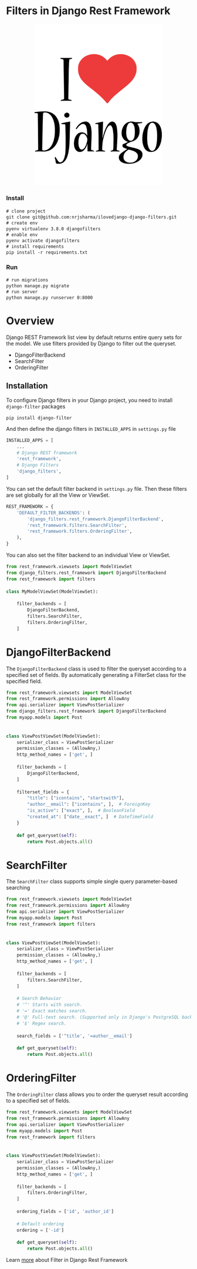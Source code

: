 # Filters in Django Rest Framework

<p align="center">
    <picture>
      <source media="(prefers-color-scheme: dark)" srcset="ilovedjango.png">
      <source media="(prefers-color-scheme: light)" srcset="ilovedjango.png">
      <img alt="Filters in Django Rest Framework" width="350px" title="Filters in Django Rest Framework" src="ilovedjango.png">
    </picture>
</p>


### Install

```shell
# clone project
git clone git@github.com:nrjsharma/ilovedjango-django-filters.git
# create env
pyenv virtualenv 3.8.0 djangofilters
# enable env
pyenv activate djangofilters
# install requirements
pip install -r requirements.txt
```

### Run

```shell
# run migrations
python manage.py migrate
# run server
python manage.py runserver 0:8000
```
# Overview

Django REST Framework list view by default returns entire query sets for the model. We use filters provided by Django to filter out the queryset.

- DjangoFilterBackend
- SearchFilter
- OrderingFilter

## Installation
To configure Django filters in your Django project, you need to install `django-filter` packages
```shell
pip install django-filter
```
And then define the django filters in ``INSTALLED_APPS`` in ``settings.py`` file

```python
INSTALLED_APPS = [
    ...
    # Django REST framework
    'rest_framework',
    # Django Filters
    'django_filters',
]
```
You can set the default filter backend in ``settings.py`` file. Then these filters are set globally for all the View or ViewSet.
```python
REST_FRAMEWORK = {
    'DEFAULT_FILTER_BACKENDS': (
        'django_filters.rest_framework.DjangoFilterBackend',
        'rest_framework.filters.SearchFilter',
        'rest_framework.filters.OrderingFilter',
    ),
}
```
You can also set the filter backend to an individual View or ViewSet.
```python
from rest_framework.viewsets import ModelViewSet
from django_filters.rest_framework import DjangoFilterBackend
from rest_framework import filters

class MyModelViewSet(ModelViewSet):

    filter_backends = [
        DjangoFilterBackend,
        filters.SearchFilter,
        filters.OrderingFilter,
    ]
```
# DjangoFilterBackend
The `DjangoFilterBackend` class is used to filter the queryset according to a specified set of fields. By automatically generating a FilterSet class for the specified field.
```python
from rest_framework.viewsets import ModelViewSet
from rest_framework.permissions import AllowAny
from api.serializer import ViewPostSerializer
from django_filters.rest_framework import DjangoFilterBackend
from myapp.models import Post


class ViewPostViewSet(ModelViewSet):
    serializer_class = ViewPostSerializer
    permission_classes = (AllowAny,)
    http_method_names = ['get', ]

    filter_backends = [
        DjangoFilterBackend,
    ]

    filterset_fields = {
        "title": ["icontains", "startswith"],
        "author__email": ["icontains", ],  # ForeignKey
        "is_active": ["exact", ],  # BooleanField
        "created_at": ["date__exact", ]  # DateTimeField
    }

    def get_queryset(self):
        return Post.objects.all()
```

# SearchFilter

The `SearchFilter` class supports simple single query parameter-based searching

```python
from rest_framework.viewsets import ModelViewSet
from rest_framework.permissions import AllowAny
from api.serializer import ViewPostSerializer
from myapp.models import Post
from rest_framework import filters


class ViewPostViewSet(ModelViewSet):
    serializer_class = ViewPostSerializer
    permission_classes = (AllowAny,)
    http_method_names = ['get', ]

    filter_backends = [
        filters.SearchFilter,
    ]

    # Search Behavior
    # '^' Starts with search.
    # '=' Exact matches search.
    # '@' Full-text search. (Supported only in Django's PostgreSQL backend.)
    # '$' Regex search.

    search_fields = ['^title', '=author__email']

    def get_queryset(self):
        return Post.objects.all()
```
# OrderingFilter
The `OrderingFilter` class allows you to order the queryset result according to a specified set of fields.
```python
from rest_framework.viewsets import ModelViewSet
from rest_framework.permissions import AllowAny
from api.serializer import ViewPostSerializer
from myapp.models import Post
from rest_framework import filters


class ViewPostViewSet(ModelViewSet):
    serializer_class = ViewPostSerializer
    permission_classes = (AllowAny,)
    http_method_names = ['get', ]

    filter_backends = [
        filters.OrderingFilter,
    ]

    ordering_fields = ['id', 'author_id']

    # Default ordering
    ordering = ['-id']

    def get_queryset(self):
        return Post.objects.all()
```
Learn [more](https://ilovedjango.com/django/rest-api-framework/filters-in-django-rest-framework/) about Filter in Django Rest Framework
